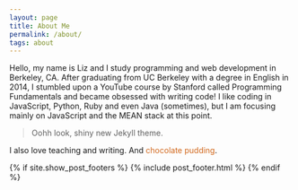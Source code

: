 ```yaml
---
layout: page
title: About Me
permalink: /about/
tags: about
---
```


Hello, my name is Liz and I study programming and web development in Berkeley, CA. After graduating from UC Berkeley with a degree in English in 2014, I stumbled upon a YouTube course by Stanford called Programming Fundamentals  and became obsessed with writing code! I like coding in JavaScript, Python, Ruby and even Java (sometimes), but I am focusing mainly on JavaScript and the MEAN stack at this point. 

> Oohh look, shiny new Jekyll theme. 

I also love teaching and writing. And <span style="color: chocolate">chocolate pudding</span>.

{% if site.show_post_footers %}
  {% include post_footer.html %}
{% endif %}